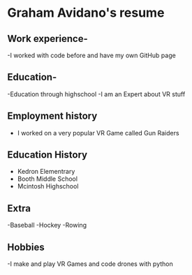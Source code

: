 # Graham Avidano's resume

## Work experience-
-I worked with code before and have my own GitHub page
## Education-
-Education through highschool
-I am an Expert about VR stuff
## Employment history
- I worked on a very popular VR Game called Gun Raiders
## Education History
- Kedron Elementrary
- Booth Middle School
- Mcintosh Highschool
## Extra
-Baseball
-Hockey
-Rowing
## Hobbies
-I make and play VR Games and code drones with python

